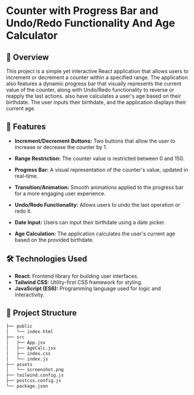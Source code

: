 # Counter with Progress Bar and Undo/Redo Functionality And Age Calculator


## 📖 Overview

This project is a simple yet interactive React application that allows users to increment or decrement a counter within a specified range. The application also features a dynamic progress bar that visually represents the current value of the counter, along with Undo/Redo functionality to reverse or reapply the last actions.
also have calculates a user's age based on their birthdate. The user inputs their birthdate, and the application displays their current age.

## 🚀 Features

- **Increment/Decrement Buttons:** Two buttons that allow the user to increase or decrease the counter by 1.
- **Range Restriction:** The counter value is restricted between 0 and 150.
- **Progress Bar:** A visual representation of the counter's value, updated in real-time.
- **Transition/Animation:** Smooth animations applied to the progress bar for a more engaging user experience.
- **Undo/Redo Functionality:** Allows users to undo the last operation or redo it.

- **Date Input:** Users can input their birthdate using a date picker.
- **Age Calculation:** The application calculates the user's current age based on the provided birthdate.

## 🛠️ Technologies Used

- **React:** Frontend library for building user interfaces.
- **Tailwind CSS:** Utility-first CSS framework for styling.
- **JavaScript (ES6):** Programming language used for logic and interactivity.

## 📂 Project Structure

```bash
├── public
│   └── index.html
├── src
│   ├── App.jsx
│   ├── AgeCalc.jsx
│   ├── index.css
│   └── index.js
├── assets
│   └── screenshot.png
├── tailwind.config.js
├── postcss.config.js
└── package.json